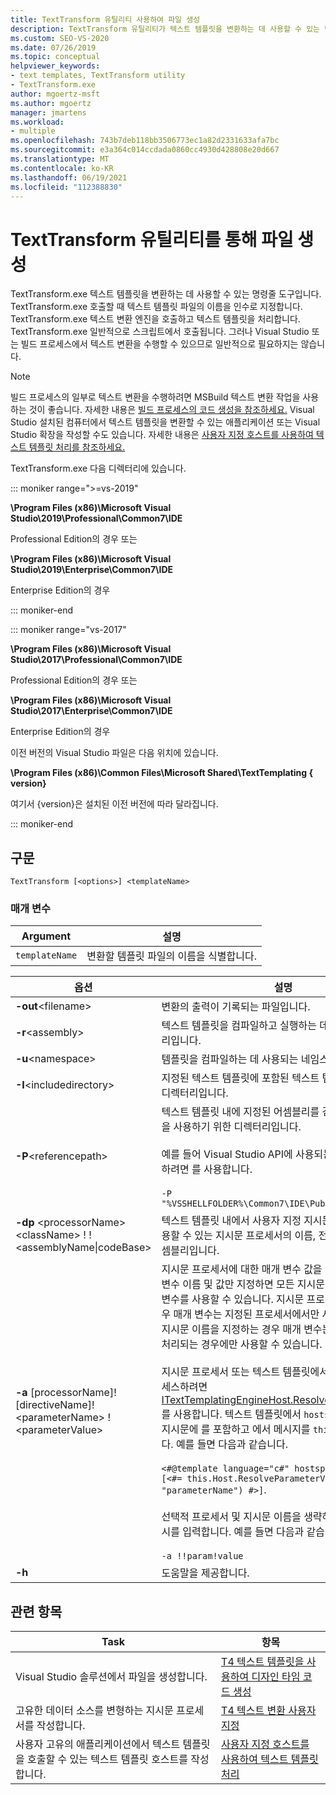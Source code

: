 ```yaml
---
title: TextTransform 유틸리티 사용하여 파일 생성
description: TextTransform 유틸리티가 텍스트 템플릿을 변환하는 데 사용할 수 있는 명령줄 도구인 방법을 알아봅니다.
ms.custom: SEO-VS-2020
ms.date: 07/26/2019
ms.topic: conceptual
helpviewer_keywords:
- text templates, TextTransform utility
- TextTransform.exe
author: mgoertz-msft
ms.author: mgoertz
manager: jmartens
ms.workload:
- multiple
ms.openlocfilehash: 743b7deb118bb3506773ec1a82d2331633afa7bc
ms.sourcegitcommit: e3a364c014ccdada0860cc4930d428808e20d667
ms.translationtype: MT
ms.contentlocale: ko-KR
ms.lasthandoff: 06/19/2021
ms.locfileid: "112388830"
---
```

# <a name="generate-files-with-the-texttransform-utility"></a>TextTransform 유틸리티를 통해 파일 생성

TextTransform.exe 텍스트 템플릿을 변환하는 데 사용할 수 있는 명령줄 도구입니다. TextTransform.exe 호출할 때 텍스트 템플릿 파일의 이름을 인수로 지정합니다. TextTransform.exe 텍스트 변환 엔진을 호출하고 텍스트 템플릿을 처리합니다. TextTransform.exe 일반적으로 스크립트에서 호출됩니다. 그러나 Visual Studio 또는 빌드 프로세스에서 텍스트 변환을 수행할 수 있으므로 일반적으로 필요하지는 않습니다.

> [!NOTE]
> 빌드 프로세스의 일부로 텍스트 변환을 수행하려면 MSBuild 텍스트 변환 작업을 사용하는 것이 좋습니다. 자세한 내용은 [빌드 프로세스의 코드 생성을 참조하세요.](../modeling/code-generation-in-a-build-process.md) Visual Studio 설치된 컴퓨터에서 텍스트 템플릿을 변환할 수 있는 애플리케이션 또는 Visual Studio 확장을 작성할 수도 있습니다. 자세한 내용은 [사용자 지정 호스트를 사용하여 텍스트 템플릿 처리를 참조하세요.](../modeling/processing-text-templates-by-using-a-custom-host.md)

TextTransform.exe 다음 디렉터리에 있습니다.

::: moniker range=">=vs-2019"

**\Program Files (x86)\Microsoft Visual Studio\2019\Professional\Common7\IDE**

Professional Edition의 경우 또는

**\Program Files (x86)\Microsoft Visual Studio\2019\Enterprise\Common7\IDE**

Enterprise Edition의 경우

::: moniker-end

::: moniker range="vs-2017"

**\Program Files (x86)\Microsoft Visual Studio\2017\Professional\Common7\IDE**

Professional Edition의 경우 또는

**\Program Files (x86)\Microsoft Visual Studio\2017\Enterprise\Common7\IDE**

Enterprise Edition의 경우

이전 버전의 Visual Studio 파일은 다음 위치에 있습니다.

**\Program Files (x86)\Common Files\Microsoft Shared\TextTemplating \{ version}**

여기서 {version}은 설치된 이전 버전에 따라 달라집니다.

::: moniker-end

## <a name="syntax"></a>구문

```
TextTransform [<options>] <templateName>
```

### <a name="parameters"></a>매개 변수

|**Argument**|**설명**|
|-|-|
|`templateName`|변환할 템플릿 파일의 이름을 식별합니다.|

|**옵션**|**설명**|
|-|-|
|**-out**\<filename>|변환의 출력이 기록되는 파일입니다.|
|**-r**\<assembly>|텍스트 템플릿을 컴파일하고 실행하는 데 사용되는 어셈블리입니다.|
|**-u**\<namespace>|템플릿을 컴파일하는 데 사용되는 네임스페이스입니다.|
|**-I**\<includedirectory>|지정된 텍스트 템플릿에 포함된 텍스트 템플릿을 포함하는 디렉터리입니다.|
|**-P**\<referencepath>|텍스트 템플릿 내에 지정된 어셈블리를 검색하거나 **-r** 옵션을 사용하기 위한 디렉터리입니다.<br /><br /> 예를 들어 Visual Studio API에 사용되는 어셈블리를 포함하려면 를 사용합니다.<br /><br /> `-P "%VSSHELLFOLDER%\Common7\IDE\PublicAssemblies"`|
|**-dp** \<processorName> \<className> ! !\<assemblyName&#124;codeBase>|텍스트 템플릿 내에서 사용자 지정 지시문을 처리하는 데 사용할 수 있는 지시문 프로세서의 이름, 전체 형식 이름 및 어셈블리입니다.|
|**-a** [processorName]! [directiveName]! \<parameterName> !\<parameterValue>|지시문 프로세서에 대한 매개 변수 값을 지정합니다. 매개 변수 이름 및 값만 지정하면 모든 지시문 프로세서에서 매개 변수를 사용할 수 있습니다. 지시문 프로세서를 지정하는 경우 매개 변수는 지정된 프로세서에서만 사용할 수 있습니다. 지시문 이름을 지정하는 경우 매개 변수는 지정된 지시문이 처리되는 경우에만 사용할 수 있습니다.<br /><br /> 지시문 프로세서 또는 텍스트 템플릿에서 매개 변수 값에 액세스하려면 [ITextTemplatingEngineHost.ResolveParameterValue](/previous-versions/visualstudio/visual-studio-2012/bb126369\(v\=vs.110\))를 사용합니다. 텍스트 템플릿에서 `hostspecific` 템플릿 지시문에 를 포함하고 에서 메시지를 `this.Host` 호출합니다. 예를 들면 다음과 같습니다.<br /><br /> `<#@template language="c#" hostspecific="true"#> [<#= this.Host.ResolveParameterValue("", "", "parameterName") #>]`.<br /><br /> 선택적 프로세서 및 지시문 이름을 생략하더라도 항상 '!' 표시를 입력합니다. 예를 들면 다음과 같습니다.<br /><br /> `-a !!param!value`|
|**-h**|도움말을 제공합니다.|

## <a name="related-topics"></a>관련 항목

|Task|항목|
|-|-|
|Visual Studio 솔루션에서 파일을 생성합니다.|[T4 텍스트 템플릿을 사용하여 디자인 타임 코드 생성](../modeling/design-time-code-generation-by-using-t4-text-templates.md)|
|고유한 데이터 소스를 변형하는 지시문 프로세서를 작성합니다.|[T4 텍스트 변환 사용자 지정](../modeling/customizing-t4-text-transformation.md)|
|사용자 고유의 애플리케이션에서 텍스트 템플릿을 호출할 수 있는 텍스트 템플릿 호스트를 작성합니다.|[사용자 지정 호스트를 사용하여 텍스트 템플릿 처리](../modeling/processing-text-templates-by-using-a-custom-host.md)|
